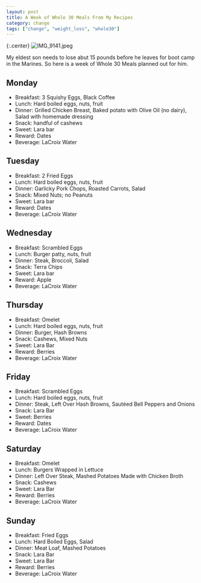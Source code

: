 ```yaml
---
layout: post
title: A Week of Whole 30 Meals From My Recipes
category: change
tags: ["change", "weight_loss", "whole30"]
---
```

{:.center}
![IMG_9141.jpeg](/blog/assets/IMG_9141.jpeg)

My eldest son needs to lose abut 15 pounds before he leaves for boot camp in the Marines.  So here is a week of Whole 30 Meals planned out for him.

## Monday

* Breakfast: 3 Squishy Eggs, Black Coffee 
* Lunch: Hard boiled eggs, nuts, fruit
* Dinner: Grilled Chicken Breast, Baked potato with Olive Oil (no dairy), Salad with homemade dressing
* Snack: handful of cashews
* Sweet: Lara bar
* Reward: Dates
* Beverage: LaCroix Water

## Tuesday

* Breakfast: 2 Fried Eggs
* Lunch: Hard boiled eggs, nuts, fruit
* Dinner: Garlicky Pork Chops, Roasted Carrots, Salad
* Snack: Mixed Nuts; no Peanuts
* Sweet: Lara bar
* Reward: Dates
* Beverage: LaCroix Water

## Wednesday

* Breakfast: Scrambled Eggs
* Lunch: Burger patty, nuts, fruit
* Dinner: Steak, Broccoli, Salad
* Snack: Terra Chips
* Sweet: Lara bar
* Reward: Apple
* Beverage: LaCroix Water

## Thursday 

* Breakfast: Omelet
* Lunch: Hard boiled eggs, nuts, fruit
* Dinner: Burger, Hash Browns
* Snack: Cashews, Mixed Nuts
* Sweet: Lara Bar
* Reward: Berries
* Beverage: LaCroix Water

## Friday

* Breakfast: Scrambled Eggs
* Lunch: Hard boiled eggs, nuts, fruit
* Dinner: Steak, Left Over Hash Browns, Sautéed Bell Peppers and Onions
* Snack: Lara Bar
* Sweet: Berries
* Reward: Dates
* Beverage: LaCroix Water

## Saturday

* Breakfast: Omelet
* Lunch: Burgers Wrapped in Lettuce
* Dinner: Left Over Steak, Mashed Potatoes Made with Chicken Broth
* Snack: Cashews
* Sweet: Lara Bar
* Reward: Berries
* Beverage: LaCroix Water


## Sunday

* Breakfast: Fried Eggs
* Lunch: Hard Boiled Eggs, Salad
* Dinner: Meat Loaf, Mashed Potatoes
* Snack: Lara Bar
* Sweet: Lara Bar
* Reward: Berries
* Beverage: LaCroix Water
